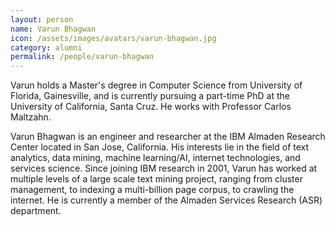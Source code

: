 ```yaml
---
layout: person
name: Varun Bhagwan
icon: /assets/images/avatars/varun-bhagwan.jpg
category: alumni
permalink: /people/varun-bhagwan
---
```


Varun holds a Master's degree in Computer Science from University of Florida,
Gainesville, and is currently pursuing a part-time PhD at the University of
California, Santa Cruz.  He works with Professor Carlos Maltzahn.

Varun Bhagwan is an engineer and researcher at the IBM Almaden Research Center
located in San Jose, California. His interests lie in the field of text
analytics, data mining, machine learning/AI, internet technologies, and services
science. Since joining IBM research in 2001, Varun has worked at multiple levels
of a large scale text mining project, ranging from cluster management, to indexing
a multi-billion page corpus, to crawling the internet. He is currently a member
of the Almaden Services Research (ASR) department.
